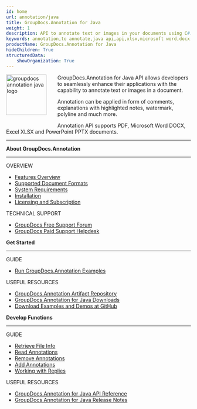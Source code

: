 ```yaml
---
id: home
url: annotation/java
title: GroupDocs.Annotation for Java
weight: 1
description: API to annotate text or images in your documents using C#. It supports PDF, Microsoft Word DOCX, Excel XLSX and PowerPoint. PPTX
keywords: annotation,to annotate,java api,api,xlsx,microsoft word,docx,pptx,pdf,c#
productName: GroupDocs.Annotation for Java
hideChildren: True
structuredData:
    showOrganization: True
---
```

<img src="annotation/java/images/home.png" alt="groupdocs annotation java logo" align="left" style="width:110px; margin: 0 30px 30px 0"/>

GroupDocs.Annotation for Java API allows developers to seamlessly enhance their applications with the capability to annotate text or images in a document. 

Annotation can be applied in form of comments, explanations with highlighted notes, watermark, polyline and much more. 

Annotation API supports PDF, Microsoft Word DOCX, Excel XLSX and PowerPoint PPTX documents.

------

<div class="row">
	<div class="col-md-4">
		<p><b>About GroupDocs.Annotation</b></p>
		<hr><p>OVERVIEW</p></hr>
		<ul>
			<li><a href='{{< ref "annotation/java/getting-started/features-overview" >}}'>Features Overview</a></li>
			<li><a href='{{< ref "annotation/java/getting-started/supported-document-formats" >}}'>Supported Document Formats</a></li>
			<li><a href='{{< ref "annotation/java/getting-started/system-requirements" >}}'>System Requirements</a></li>
			<li><a href='{{< ref "annotation/java/getting-started/installation" >}}'>Installation</a></li>
			<li><a href='{{< ref "annotation/java/getting-started/evaluation-limitations-and-licensing.md" >}}'>Licensing and Subscription</a></li>
		</ul>
		<p>TECHNICAL SUPPORT</p>
		<ul>
			<li><a href="https://forum.groupdocs.com/">GroupDocs Free Support Forum</a></li>
			<li><a href="https://helpdesk.groupdocs.com/">GroupDocs Paid Support Helpdesk</a></li>
		</ul>
	</div>
	<div class="col-md-4">
		<p><b>Get Started</b></p>
			<hr><p>GUIDE</p></hr>
			<ul>
				<li><a href='{{< ref "annotation/java/getting-started/how-to-run-the-examples" >}}'>Run GroupDocs.Annotation Examples</a></li>
			</ul>
			<p>USEFUL RESOURCES</p>
			<ul>
				<li><a href="https://repository.groupdocs.com/webapp/#/artifacts/browse/tree/General/repo/com/groupdocs/groupdocs-annotation">GroupDocs.Annotation Artifact Repository</a></li>
				</li><li><a href="https://downloads.groupdocs.com/annotation/java">GroupDocs.Annotation for Java Downloads</a></li>
				<li><a href="https://github.com/groupdocs-annotation/GroupDocs.Annotation-for-Java">Download Examples and Demos at GitHub</a></li>
			</ul>
	</div>
	<div class="col-md-4">
		<p><b>Develop Functions</b></p>
			<hr><p>GUIDE</p></hr>
			<ul>
				<li><a href='{{< ref "annotation/java/developer-guide/basic-usage/get-file-info" >}}'>Retrieve File Info</a></li>
				<li><a href='{{< ref "annotation/java/developer-guide/basic-usage/extract-annotations-from-document" >}}'>Read Annotations</a></li>
				<li><a href='{{< ref "annotation/java/developer-guide/basic-usage/remove-annotation-from-document" >}}'>Remove Annotations</a></li>
				<li><a href='{{< ref "annotation/java/developer-guide/basic-usage/add-annotation-to-the-document/_index.md" >}}'>Add Annotations</a></li>				
                <li><a href='{{< ref "annotation/java/developer-guide/basic-usage/working-with-annotation-replies/_index.md" >}}'>Working with Replies</a></li>
			</ul>
			<p>USEFUL RESOURCES</p>
			<ul>
				<li><a href="https://apireference.groupdocs.com/annotation/java">GroupDocs.Annotation for Java API Reference</a></li>
				<li><a href='{{< ref "annotation/java/release-notes" >}}'>GroupDocs.Annotation for Java Release Notes</a></li>
			</ul>
	</div>
</div>
